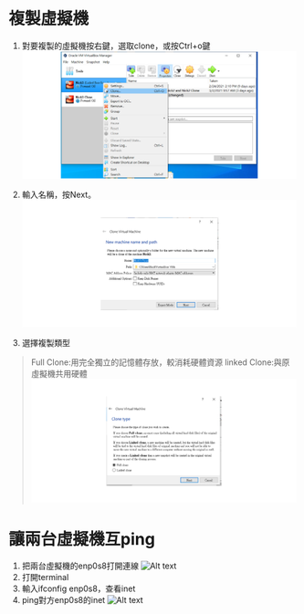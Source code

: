 # 複製虛擬機
1. 對要複製的虛擬機按右鍵，選取clone，或按Ctrl+o鍵
![Alt text](/pic/clone1.png)

2. 輸入名稱，按Next。
![Alt text](/pic/clone2.png)
3. 選擇複製類型
> Full Clone:用完全獨立的記憶體存放，較消耗硬體資源
> linked Clone:與原虛擬機共用硬體
![Alt text](/pic/clone3.png)
# 讓兩台虛擬機互ping
1. 把兩台虛擬機的enp0s8打開連線
![Alt text](/pic/互ping1.png)
2. 打開terminal
3. 輸入ifconfig enp0s8，查看inet
4. ping對方enp0s8的inet
![Alt text](/pic/互ping2.png)
